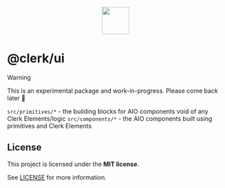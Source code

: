 <p align="center">
  <a href="https://clerk.com?utm_source=github&utm_medium=clerk_ui" target="_blank" rel="noopener noreferrer">
    <picture>
      <source media="(prefers-color-scheme: dark)" srcset="https://images.clerk.com/static/logo-dark-mode-400x400.png">
      <img src="https://images.clerk.com/static/logo-light-mode-400x400.png" height="64">
    </picture>
  </a>
  <br />
</p>

# @clerk/ui

> [!WARNING]
> This is an experimental package and work-in-progress. Please come back later 👋

`src/primitives/*` - the building blocks for AIO components void of any Clerk Elements/logic
`src/components/*` - the AIO components built using primitives and Clerk Elements

## License

This project is licensed under the **MIT license**.

See [LICENSE](https://github.com/clerk/javascript/blob/main/packages/ui/LICENSE) for more information.
